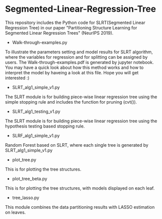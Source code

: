 # Segmented-Linear-Regression-Tree

This repository includes the Python code for SLRT(Segmented Linear Regression Tree) in our paper "Partitioning Structure Learning for Segmented Linear Regression Trees" (NeurIPS 2019).

* Walk-through-examples.py

To illustrate the parameters setting and model results for SLRT algorithm, where the variables for regression and for splitting can be assigned by users.
The Walk-through-examples.pdf is generated by jupyter notebook. You may have a quick look about how this method works and how to interpret the model by haveing a look at this file. Hope you will get interested :)

* SLRT_alg1_simple_v1.py

The SLRT module is for building piece-wise linear regression tree using the simple stopping rule and includes the function for pruning (cvt()).

* SLRT_alg1_testing_v1.py

The SLRT module is for building piece-wise linear regression tree using the hypothesis testing based stopping rule.

* SLRF_alg1_simple_v1.py

Random Forest based on SLRT, where each single tree is generated by SLRT_alg1_simple_v1.py

* plot_tree.py

This is for plotting the tree structures.

* plot_tree_beta.py

This is for plotting the tree structures, with models displayed on each leaf.

* tree_lasso.py

This module combines the data partitioning results with LASSO estimation on leaves.


